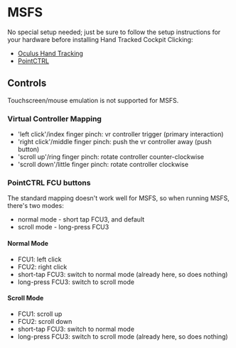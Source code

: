 # MSFS

No special setup needed; just be sure to follow the setup instructions for your hardware before installing Hand Tracked Cockpit Clicking:

- [Oculus Hand Tracking](../oculus-hand-tracking/README.md)
- [PointCTRL](../pointctrl/README.md)

## Controls

Touchscreen/mouse emulation is not supported for MSFS.

### Virtual Controller Mapping

- 'left click'/index finger pinch: vr controller trigger (primary interaction)
- 'right click'/middle finger pinch: push the vr controller away (push button)
- 'scroll up'/ring finger pinch: rotate controller counter-clockwise
- 'scroll down'/little finger pinch: rotate controller clockwise

### PointCTRL FCU buttons

The standard mapping doesn't work well for MSFS, so when running MSFS, there's two modes:

- normal mode - short tap FCU3, and default
- scroll mode - long-press FCU3

#### Normal Mode

- FCU1: left click
- FCU2: right click
- short-tap FCU3: switch to normal mode (already here, so does nothing)
- long-press FCU3: switch to scroll mode

#### Scroll Mode

- FCU1: scroll up
- FCU2: scroll down
- short-tap FCU3: switch to normal mode
- long-press FCU3: switch to scroll mode (already here, so does nothing)
